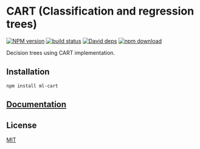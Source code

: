 # CART (Classification and regression trees)

  [![NPM version][npm-image]][npm-url]
  [![build status][travis-image]][travis-url]
  [![David deps][david-image]][david-url]
  [![npm download][download-image]][download-url]
  
Decision trees using CART implementation.

## Installation

`npm install ml-cart`

## [Documentation](https://mljs.github.io/decision-tree-cart/)

## License

  [MIT](./LICENSE)

[npm-image]: https://img.shields.io/npm/v/ml-cart.svg?style=flat-square
[npm-url]: https://npmjs.org/package/ml-cart
[travis-image]: https://img.shields.io/travis/mljs/decision-tree-cart/master.svg?style=flat-square
[travis-url]: https://travis-ci.org/mljs/decision-tree-cart
[david-image]: https://img.shields.io/david/mljs/decision-tree-cart.svg?style=flat-square
[david-url]: https://david-dm.org/mljs/decision-tree-cart
[download-image]: https://img.shields.io/npm/dm/ml-cart.svg?style=flat-square
[download-url]: https://npmjs.org/package/ml-cart
